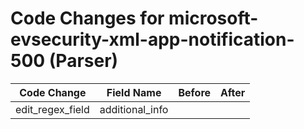 # Code Changes for microsoft-evsecurity-xml-app-notification-500 (Parser)

| Code Change | Field Name | Before | After |
|-------------|------------|--------|-------|
| edit_regex_field | additional_info |  |  |